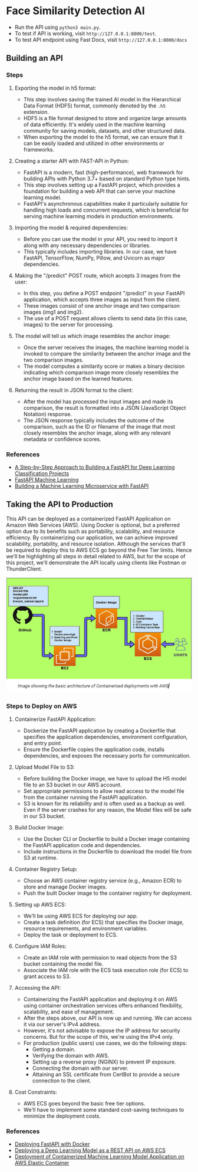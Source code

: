 # Face Similarity Detection AI

- Run the API using `python3 main.py`.
- To test if API is working, visit `http://127.0.0.1:8000/test`.
- To test API endpoint using Fast Docs, visit `http://127.0.0.1:8000/docs`

## Building an API

### Steps

1. Exporting the model in h5 format:

   - This step involves saving the trained AI model in the Hierarchical Data Format (HDF5) format, commonly denoted by the `.h5` extension.
   - HDF5 is a file format designed to store and organize large amounts of data efficiently. It's widely used in the machine learning community for saving models, datasets, and other structured data.
   - When exporting the model to the h5 format, we can ensure that it can be easily loaded and utilized in other environments or frameworks.

2. Creating a starter API with FAST-API in Python:

   - FastAPI is a modern, fast (high-performance), web framework for building APIs with Python 3.7+ based on standard Python type hints.
   - This step involves setting up a FastAPI project, which provides a foundation for building a web API that can serve your machine learning model.
   - FastAPI's asynchronous capabilities make it particularly suitable for handling high loads and concurrent requests, which is beneficial for serving machine learning models in production environments.

3. Importing the model & required dependencies:

   - Before you can use the model in your API, you need to import it along with any necessary dependencies or libraries.
   - This typically includes importing libraries. In our case, we have FastAPI, TensorFlow, NumPy, Pillow, and Uvicorn as major dependencies.

4. Making the "/predict" POST route, which accepts 3 images from the user:

   - In this step, you define a POST endpoint "/predict" in your FastAPI application, which accepts three images as input from the client.
   - These images consist of one anchor image and two comparison images (img1 and img2).
   - The use of a POST request allows clients to send data (in this case, images) to the server for processing.

5. The model will tell us which image resembles the anchor image:

   - Once the server receives the images, the machine learning model is invoked to compare the similarity between the anchor image and the two comparison images.
   - The model computes a similarity score or makes a binary decision indicating which comparison image more closely resembles the anchor image based on the learned features.

6. Returning the result in JSON format to the client:
   - After the model has processed the input images and made its comparison, the result is formatted into a JSON (JavaScript Object Notation) response.
   - The JSON response typically includes the outcome of the comparison, such as the ID or filename of the image that most closely resembles the anchor image, along with any relevant metadata or confidence scores.

### References

- [A Step-by-Step Approach to Building a FastAPI for Deep Learning Classification Projects](https://medium.com/@ganiyuabdulwajeed2002/a-step-by-step-approach-to-building-a-fast-api-for-deep-learning-classification-projects-cbd2ea6bc2f2)
- [FastAPI Machine Learning](https://testdriven.io/blog/fastapi-machine-learning/)
- [Building a Machine Learning Microservice with FastAPI](https://developer.nvidia.com/blog/building-a-machine-learning-microservice-with-fastapi/)

## Taking the API to Production

This API can be deployed as a containerized FastAPI Application on Amazon Web Services (AWS). Using Docker is optional, but a preferred option due to its benefits such as portability, scalability, and resource efficiency. By containerizing our application, we can achieve improved scalability, portability, and resource isolation.
Although the services that'll be required to deploy this to AWS ECS go beyond the Free Tier limits. Hence we'll be highlighting all steps in detail related to AWS, but for the scope of this project, we'll demonstrate the API locally using clients like Postman or ThunderClient.

![Image showing the basic architecture of Containerised deployments with AWS](image.png)

### Steps to Deploy on AWS

1. Containerize FastAPI Application:

   - Dockerize the FastAPI application by creating a Dockerfile that specifies the application dependencies, environment configuration, and entry point.
   - Ensure the Dockerfile copies the application code, installs dependencies, and exposes the necessary ports for communication.

2. Upload Model File to S3:

   - Before building the Docker image, we have to upload the H5 model file to an S3 bucket in our AWS account.
   - Set appropriate permissions to allow read access to the model file from the container running the FastAPI application.
   - S3 is known for its reliability and is often used as a backup as well. Even if the server crashes for any reason, the Model files will be safe in our S3 bucket.

3. Build Docker Image:

   - Use the Docker CLI or Dockerfile to build a Docker image containing the FastAPI application code and dependencies.
   - Include instructions in the Dockerfile to download the model file from S3 at runtime.

4. Container Registry Setup:

   - Choose an AWS container registry service (e.g., Amazon ECR) to store and manage Docker images.
   - Push the built Docker image to the container registry for deployment.

5. Setting up AWS ECS:

   - We'll be using AWS ECS for deploying our app.
   - Create a task definition (for ECS) that specifies the Docker image, resource requirements, and environment variables.
   - Deploy the task or deployment to ECS.

6. Configure IAM Roles:

   - Create an IAM role with permission to read objects from the S3 bucket containing the model file.
   - Associate the IAM role with the ECS task execution role (for ECS) to grant access to S3.

7. Accessing the API:

   - Containerizing the FastAPI application and deploying it on AWS using container orchestration services offers enhanced flexibility, scalability, and ease of management.
   - After the steps above, our API is now up and running. We can access it via our server's IPv4 address.
   - However, it's not advisable to expose the IP address for security concerns. But for the scope of this, we're using the IPv4 only.
   - For production (public users) use cases, we do the following steps:
     - Getting a domain.
     - Verifying the domain with AWS.
     - Setting up a reverse proxy (NGINX) to prevent IP exposure.
     - Connecting the domain with our server.
     - Attaining an SSL certificate from CertBot to provide a secure connection to the client.

8. Cost Constraints:
   - AWS ECS goes beyond the basic free tier options.
   - We'll have to implement some standard cost-saving techniques to minimize the deployment costs.

### References

- [Deploying FastAPI with Docker](https://fastapi.tiangolo.com/deployment/docker/)
- [Deploying a Deep Learning Model as a REST API on AWS ECS](https://docs.aws.amazon.com/elastic-inference/latest/developerguide/ei-dlc-ecs.html)
- [Deployment of Containerized Machine Learning Model Application on AWS Elastic Container](https://srinipratapgiri.medium.com/deployment-of-containerized-machine-learning-model-application-on-aws-elastic-container-cbd1464643b3)

